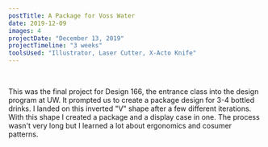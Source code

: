 ```yaml
---
postTitle: A Package for Voss Water
date: 2019-12-09
images: 4
projectDate: "December 13, 2019"
projectTimeline: "3 weeks"
toolsUsed: "Illustrator, Laser Cutter, X-Acto Knife"
---
```

<img class="project-image" src="/images/{{ postTitle | slug }}/{{ postTitle | slug }}2.png" alt="" />

<img class="project-image-random" src="/images/{{ postTitle | slug }}/{{ postTitle | slug }}3.png" alt="" />

This was the final project for Design 166, the entrance class into the design program at UW. It prompted us to create a package design for 3-4 bottled drinks. I landed on this inverted "V" shape after a few different iterations. With this shape I created a package and a display case in one. The process wasn't very long but I learned a lot about ergonomics and cosumer patterns. 

<img class="project-image" src="/images/{{ postTitle | slug }}/{{ postTitle | slug }}4.png" alt="" />
